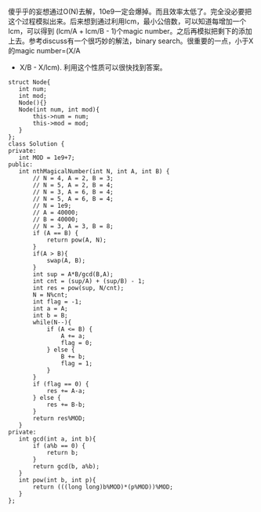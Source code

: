 傻乎乎的妄想通过O(N)去解，10e9一定会爆掉。而且效率太低了。完全没必要把这个过程模拟出来。后来想到通过利用lcm，最小公倍数，可以知道每增加一个lcm，可以得到
(lcm/A + lcm/B - 1)个magic number。之后再模拟把剩下的添加上去。参考discuss有一个很巧妙的解法，binary search。很重要的一点，小于X的magic number=(X/A
 + X/B - X/lcm). 利用这个性质可以很快找到答案。
 ```
 struct Node{
    int num;
    int mod;
    Node(){}
    Node(int num, int mod){
        this->num = num;
        this->mod = mod;
    }
};
class Solution {
private:
    int MOD = 1e9+7;
public:
    int nthMagicalNumber(int N, int A, int B) {
        // N = 4, A = 2, B = 3;
        // N = 5, A = 2, B = 4;
        // N = 3, A = 6, B = 4;
        // N = 5, A = 6, B = 4;
        // N = 1e9;
        // A = 40000;
        // B = 40000;
        // N = 3, A = 3, B = 8;
        if (A == B) {
            return pow(A, N);
        }
        if(A > B){
            swap(A, B);
        }
        int sup = A*B/gcd(B,A);
        int cnt = (sup/A) + (sup/B) - 1;
        int res = pow(sup, N/cnt);
        N = N%cnt;
        int flag = -1;
        int a = A;
        int b = B;
        while(N--){
            if (A <= B) {
                A += a;
                flag = 0;
            } else {
                B += b;
                flag = 1;
            }
        }
        if (flag == 0) {
            res += A-a;
        } else {
            res += B-b;
        }
        return res%MOD;
    }
private:
    int gcd(int a, int b){
        if (a%b == 0) {
            return b;
        }
        return gcd(b, a%b);
    }
    int pow(int b, int p){
        return (((long long)b%MOD)*(p%MOD))%MOD;
    }
};
 ```
